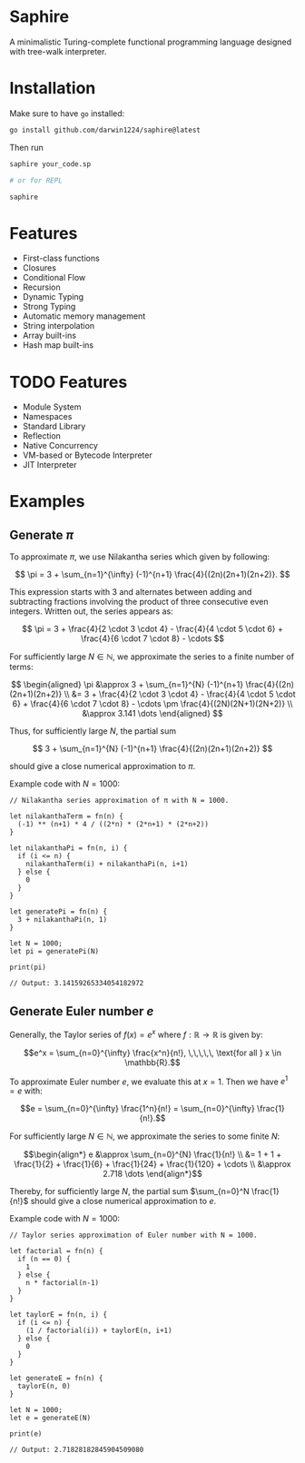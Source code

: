 # Saphire

A minimalistic Turing-complete functional programming language designed with tree-walk interpreter.

# Installation

Make sure to have `go` installed:

```bash
go install github.com/darwin1224/saphire@latest
```

Then run

```bash
saphire your_code.sp

# or for REPL

saphire
```

# Features

- First-class functions
- Closures
- Conditional Flow
- Recursion
- Dynamic Typing
- Strong Typing
- Automatic memory management
- String interpolation
- Array built-ins
- Hash map built-ins

# TODO Features

- Module System
- Namespaces
- Standard Library
- Reflection
- Native Concurrency
- VM-based or Bytecode Interpreter
- JIT Interpreter

# Examples

## Generate $\pi$

To approximate $\pi$, we use Nilakantha series which given by following:

$$
\pi = 3 + \sum_{n=1}^{\infty} (-1)^{n+1} \frac{4}{(2n)(2n+1)(2n+2)}.
$$

This expression starts with 3 and alternates between adding and subtracting fractions involving the product of three consecutive even integers. Written out, the series appears as:

$$
\pi = 3 + \frac{4}{2 \cdot 3 \cdot 4} - \frac{4}{4 \cdot 5 \cdot 6} + \frac{4}{6 \cdot 7 \cdot 8} - \cdots
$$

For sufficiently large $N \in \mathbb{N}$, we approximate the series to a finite number of terms:

$$
\begin{aligned}
\pi &\approx 3 + \sum_{n=1}^{N} (-1)^{n+1} \frac{4}{(2n)(2n+1)(2n+2)} \\
&= 3 + \frac{4}{2 \cdot 3 \cdot 4} - \frac{4}{4 \cdot 5 \cdot 6} + \frac{4}{6 \cdot 7 \cdot 8} - \cdots \pm \frac{4}{(2N)(2N+1)(2N+2)} \\
&\approx 3.141 \dots
\end{aligned}
$$

Thus, for sufficiently large $N$, the partial sum

$$
3 + \sum_{n=1}^{N} (-1)^{n+1} \frac{4}{(2n)(2n+1)(2n+2)}
$$

should give a close numerical approximation to $\pi$.

Example code with $N = 1000$:

```
// Nilakantha series approximation of π with N = 1000.

let nilakanthaTerm = fn(n) {
  (-1) ** (n+1) * 4 / ((2*n) * (2*n+1) * (2*n+2))
}

let nilakanthaPi = fn(n, i) {
  if (i <= n) {
    nilakanthaTerm(i) + nilakanthaPi(n, i+1)
  } else {
    0
  }
}

let generatePi = fn(n) {
  3 + nilakanthaPi(n, 1)
}

let N = 1000;
let pi = generatePi(N)

print(pi)

// Output: 3.14159265334054182972
```

## Generate Euler number $e$

Generally, the Taylor series of $f(x) = e^x$ where $f: \mathbb{R} \to \mathbb{R}$ is given by:

```math
e^x = \sum_{n=0}^{\infty} \frac{x^n}{n!}, \,\,\,\,\, \text{for all } x \in \mathbb{R}.
```

To approximate Euler number $e$, we evaluate this at $x = 1$. Then we have $e^1 = e$ with:

```math
e = \sum_{n=0}^{\infty} \frac{1^n}{n!} = \sum_{n=0}^{\infty} \frac{1}{n!}.
```

For sufficiently large $N \in \mathbb{N}$, we approximate the series to some finite $N$:

```math
\begin{align*}
e &\approx \sum_{n=0}^{N} \frac{1}{n!} \\
&= 1 + 1 + \frac{1}{2} + \frac{1}{6} + \frac{1}{24} + \frac{1}{120} + \cdots \\
&\approx 2.718 \dots
\end{align*}
```

Thereby, for sufficiently large $N$, the partial sum $\sum_{n=0}^N \frac{1}{n!}$ should give a close numerical approximation to $e$.

Example code with $N = 1000$:

```
// Taylor series approximation of Euler number with N = 1000.

let factorial = fn(n) {
  if (n == 0) {
    1
  } else {
    n * factorial(n-1)
  }
}

let taylorE = fn(n, i) {
  if (i <= n) {
    (1 / factorial(i)) + taylorE(n, i+1)
  } else {
    0
  }
}

let generateE = fn(n) {
  taylorE(n, 0)
}

let N = 1000;
let e = generateE(N)

print(e)

// Output: 2.71828182845904509080
```